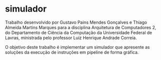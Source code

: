 # simulador

Trabalho desenvolvido por Gustavo Pains Mendes Gonçalves e Thiago Almeida Martins Marques para a disciplina Arquitetura de Computadores 2, do Departamento de Ciência da Computação da Universidade Federal de Lavras, ministrada pelo professor Luiz Henrique Andrade Correia.

O objetivo deste trabalho é implementar um simulador que apresente as soluções da execução de instruções em pipeline de forma gráfica. 

